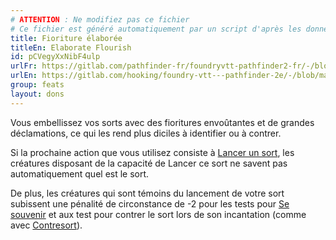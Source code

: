```yaml
---
# ATTENTION : Ne modifiez pas ce fichier
# Ce fichier est généré automatiquement par un script d'après les données du module Foundry VTT officiel et de sa traduction
title: Fioriture élaborée
titleEn: Elaborate Flourish
id: pCVegyXxNibF4ulp
urlFr: https://gitlab.com/pathfinder-fr/foundryvtt-pathfinder2-fr/-/blob/master/data/feats/pCVegyXxNibF4ulp.htm
urlEn: https://gitlab.com/hooking/foundry-vtt---pathfinder-2e/-/blob/master/packs/data/feats.db/elaborate-flourish.json
group: feats
layout: dons
---
```

Vous embellissez vos sorts avec des fioritures envoûtantes et de grandes déclamations, ce qui les rend plus diciles à identifier ou à contrer.

Si la prochaine action que vous utilisez consiste à [Lancer un sort](../actions/lancer-un-sort.md), les créatures disposant de la capacité de Lancer ce sort ne savent pas automatiquement quel est le sort.

De plus, les créatures qui sont témoins du lancement de votre sort subissent une pénalité de circonstance de -2 pour les tests pour  [Se souvenir](../actions/se-souvenir-connaissance.md) et aux test pour contrer le sort lors de son incantation (comme avec [Contresort](contresort-préparé.md)).


